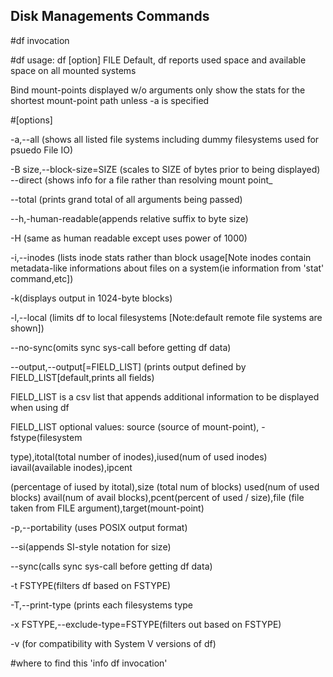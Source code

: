 ## Disk Managements Commands 
#df invocation 	
	
#df usage: 
df [option] FILE 
Default, df reports used space and available space on all mounted systems 

Bind mount-points displayed w/o arguments only show the stats for the shortest mount-point path unless -a is specified

#[options]

-a,--all (shows all listed file systems including dummy filesystems used for psuedo File IO)

-B size,--block-size=SIZE (scales to SIZE of bytes prior to being displayed)
--direct (shows info for a file rather than resolving mount point_

--total (prints grand total of all arguments being passed)

--h,-human-readable(appends relative suffix to byte size)

-H (same as human readable except uses power of 1000) 

-i,--inodes (lists inode stats rather than block usage[Note inodes contain metadata-like informations about files on a system(ie information from 'stat' command,etc])

-k(displays output in 1024-byte blocks)

-l,--local (limits df to local filesystems [Note:default remote file systems are shown])

--no-sync(omits sync sys-call before getting df data)

--output,--output[=FIELD_LIST] (prints output defined by FIELD_LIST[default,prints all fields)

FIELD_LIST is a csv list that appends additional information to be displayed when using df

FIELD_LIST optional values: source (source of mount-point), -fstype(filesystem

type),itotal(total number of inodes),iused(num of used inodes) iavail(available inodes),ipcent

(percentage of iused by itotal),size (total num of blocks) used(num of used blocks) avail(num of avail blocks),pcent(percent of used / size),file (file taken from FILE argument),target(mount-point)

-p,--portability (uses POSIX output format)

--si(appends SI-style notation for size)

--sync(calls sync sys-call before getting df data)

-t FSTYPE(filters df based on FSTYPE)

-T,--print-type (prints each filesystems type 

-x FSTYPE,--exclude-type=FSTYPE(filters out based on FSTYPE)

-v (for compatibility with System V versions of df)

#where to find this 
'info df invocation'

